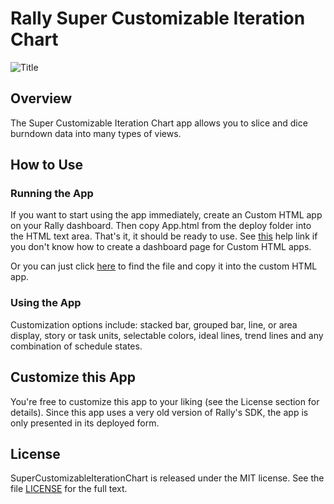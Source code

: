 Rally Super Customizable Iteration Chart
======================

![Title](https://raw.github.com/RallyApps/SuperCustomizableIterationChart/master/screenshots/title-screenshot.png)

## Overview

The Super Customizable Iteration Chart app allows you to slice and dice burndown data into many types of views.

## How to Use

### Running the App

If you want to start using the app immediately, create an Custom HTML app on your Rally dashboard. Then copy App.html from the deploy folder into the HTML text area. That's it, it should be ready to use. See [this](http://www.rallydev.com/help/use_apps#create) help link if you don't know how to create a dashboard page for Custom HTML apps.

Or you can just click [here](https://raw.github.com/RallyApps/SuperCustomizableIterationChart/master/deploy/App.html) to find the file and copy it into the custom HTML app.

### Using the App

Customization options include: stacked bar, grouped bar, line, or area display, story or task units, selectable colors, ideal lines, trend lines and any combination of schedule states.

## Customize this App

You're free to customize this app to your liking (see the License section for details). Since this app uses a very old version of Rally's SDK, the app is only presented in its deployed form.

## License

SuperCustomizableIterationChart is released under the MIT license.  See the file [LICENSE](https://raw.github.com/RallyApps/SuperCustomizableIterationChart/master/LICENSE) for the full text.
